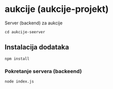 # aukcije (aukcije-projekt)

Server (backend) za aukcije
```
cd aukcije-seerver
```

## Instalacija dodataka

```
npm install
```

### Pokretanje servera (backeend)

```
node index.js
```
